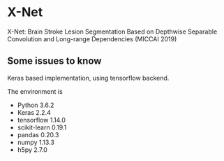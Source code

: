 # X-Net

X-Net: Brain Stroke Lesion Segmentation Based on Depthwise Separable Convolution and Long-range Dependencies (MICCAI 2019)

## Some issues to know

Keras based implementation, using tensorflow backend.

The environment is

* Python 3.6.2
* Keras 2.2.4
* tensorflow 1.14.0
* scikit-learn 0.19.1
* pandas 0.20.3
* numpy 1.13.3
* h5py 2.7.0

